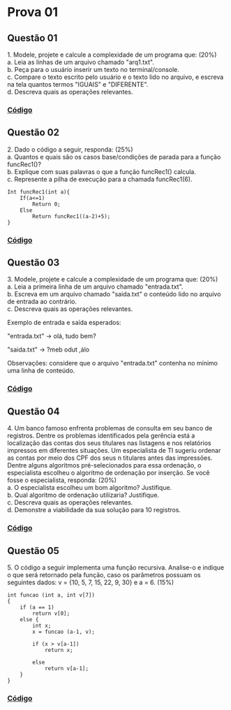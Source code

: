 # Prova 01

## Questão 01

1\. Modele, projete e calcule a complexidade de um programa que: (20%)<br>
a. Leia as linhas de um arquivo chamado "arq1.txt".<br>
b. Peça para o usuário inserir um texto no terminal/console.<br>
c. Compare o texto escrito pelo usuário e o texto lido no arquivo, e escreva na tela quantos termos "IGUAIS" e "DIFERENTE".<br>
d. Descreva quais as operações relevantes.

### <a href="./Questão 01/Program.cs">Código</a>

## Questão 02

2\. Dado o código a seguir, responda: (25%)<br>
a. Quantos e quais são os casos base/condições de parada para a função funcRec1()?<br>
b. Explique com suas palavras o que a função funcRec1() calcula.<br>
c. Represente a pilha de execução para a chamada funcRec1(6).

```
Int funcRec1(int a){
    If(a<=1)
        Return 0;
    Else
        Return funcRec1((a-2)+5);
}
```

### <a href="./Questão 02/Program.cs">Código</a>

## Questão 03

3\. Modele, projete e calcule a complexidade de um programa que: (20%)<br>
a. Leia a primeira linha de um arquivo chamado "entrada.txt".<br>
b. Escreva em um arquivo chamado "saida.txt" o conteúdo lido no arquivo de entrada ao contrário.<br>
c. Descreva quais as operações relevantes.

Exemplo de entrada e saída esperados:

"entrada.txt" &rarr; olá, tudo bem?

"saida.txt" &rarr; ?meb odut ,álo

Observações: considere que o arquivo "entrada.txt" contenha no mínimo uma linha de conteúdo.

### <a href="./Questão 03/Program.cs">Código</a>

## Questão 04

4\. Um banco famoso enfrenta problemas de consulta em seu banco de registros. Dentre os problemas identificados pela gerência está a localização das contas dos seus titulares nas listagens e nos relatórios impressos em diferentes situações. Um especialista de TI sugeriu ordenar as contas por meio dos CPF dos seus n titulares antes das impressões. Dentre alguns algoritmos pré-selecionados para essa ordenação, o especialista escolheu o algoritmo de ordenação por inserção. Se você fosse o especialista, responda: (20%)<br>
a. O especialista escolheu um bom algoritmo? Justifique.<br>
b. Qual algoritmo de ordenação utilizaria? Justifique.<br>
c. Descreva quais as operações relevantes.<br>
d. Demonstre a viabilidade da sua solução para 10 registros.

### <a href="./Questão 04/Program.cs">Código</a>

## Questão 05

5\. O código a seguir implementa uma função recursiva. Analise-o e indique o que será retornado pela função, caso os parâmetros possuam os seguintes dados: v = {10, 5, 7, 15, 22, 9, 30} e a = 6. (15%)

```
int funcao (int a, int v[7])
{
    if (a == 1)
        return v[0];
    else {
        int x;
        x = funcao (a-1, v);

        if (x > v[a-1])
            return x;
        
        else
            return v[a-1];
    }
}
```

### <a href="./Questão 05/Program.cs">Código</a>